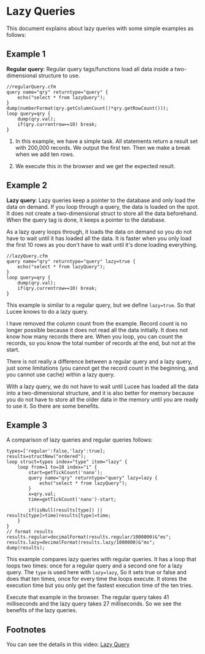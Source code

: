 <!--
{
  "title": "Lazy Queries",
  "id": "lazy_queries",
  "categories": [
    "query"
  ],
  "description": "How to use lazy queries",
  "keywords": [
    "Lazy Queries",
    "Regular Queries",
    "Performance",
    "Memory Optimization",
    "Lucee"
  ]
}
-->
# Lazy Queries

This document explains about lazy queries with some simple examples as follows:

## Example 1

**Regular query**: Regular query tags/functions load all data inside a two-dimensional structure to use.

```luceescript
//regularQuery.cfm
query name="qry" returntype="query" {
	echo("select * from lazyQuery");
}
dump(numberFormat(qry.getColumnCount()*qry.getRowCount()));
loop query=qry {
	dump(qry.val);
	if(qry.currentrow==10) break;
}
```

1) In this example, we have a simple task. All statements return a result set with 200,000 records. We output the first ten. Then we make a break when we add ten rows.

2) We execute this in the browser and we get the expected result.

## Example 2

**Lazy query**: Lazy queries keep a pointer to the database and only load the data on demand. If you loop through a query, the data is loaded on the spot. It does not create a two-dimensional struct to store all the data beforehand. When the query tag is done, it keeps a pointer to the database.

As a lazy query loops through, it loads the data on demand so you do not have to wait until it has loaded all the data. It is faster when you only load the first 10 rows as you don't have to wait until it's done loading everything.

```luceescript
//lazyQuery.cfm
query name="qry" returntype="query" lazy=true {
	echo("select * from lazyQuery");
}
loop query=qry {
	dump(qry.val);
	if(qry.currentrow==10) break;
}
```

This example is similar to a regular query, but we define `lazy=true`. So that Lucee knows to do a lazy query.

I have removed the column count from the example. Record count is no longer possible because it does not read all the data initially. It does not know how many records there are. When you loop, you can count the records, so you know the total number of records at the end, but not at the start.

There is not really a difference between a regular query and a lazy query, just some limitations (you cannot get the record count in the beginning, and you cannot use cache) within a lazy query.

With a lazy query, we do not have to wait until Lucee has loaded all the data into a two-dimensional structure, and it is also better for memory because you do not have to store all the older data in the memory until you are ready to use it. So there are some benefits.

## Example 3

A comparison of lazy queries and regular queries follows:

```luceescript
types=['regular':false,'lazy':true];
results=structNew("ordered");
loop struct=types index="type" item="lazy" {
	loop from=1 to=10 index="i" {
		start=getTickCount('nano');
		query name="qry" returntype="query" lazy=lazy {
			echo("select * from lazyQuery");
		}
		x=qry.val;
		time=getTickCount('nano')-start;

		if(isNull(results[type]) || results[type]>time)results[type]=time;
	}
}
// format results
results.regular=decimalFormat(results.regular/1000000)&"ms";
results.lazy=decimalFormat(results.lazy/1000000)&"ms";
dump(results);
```

This example compares lazy queries with regular queries. It has a loop that loops two times: once for a regular query and a second one for a lazy query. The `type` is used here with `lazy=lazy`, So it sets true or false and does that ten times, once for every time the loops execute. It stores the execution time but you only get the fastest execution time of the ten tries.

Execute that example in the browser. The regular query takes 41 milliseconds and the lazy query takes 27 milliseconds. So we see the benefits of the lazy queries.

## Footnotes

You can see the details in this video:
[Lazy Query](https://youtu.be/X8_TB1py8n0)